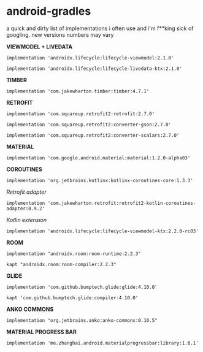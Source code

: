 # android-gradles
a quick and dirty list of implementations i often use and i'm f**king sick of googling. new versions numbers may vary

  
  
   
**VIEWMODEL + LIVEDATA**

`implementation 'androidx.lifecycle:lifecycle-viewmodel:2.1.0'`

`implementation 'androidx.lifecycle:lifecycle-livedata-ktx:2.1.0'`


**TIMBER**

	implementation 'com.jakewharton.timber:timber:4.7.1'
    

**RETROFIT**

`implementation 'com.squareup.retrofit2:retrofit:2.7.0'`

`implementation 'com.squareup.retrofit2:converter-gson:2.7.0'`

`implementation 'com.squareup.retrofit2:converter-scalars:2.7.0'`

    
**MATERIAL**

`implementation 'com.google.android.material:material:1.2.0-alpha03'
`

**COROUTINES**

`implementation 'org.jetbrains.kotlinx:kotlinx-coroutines-core:1.3.3'`

*Retrofit adapter*
	
`implementation 'com.jakewharton.retrofit:retrofit2-kotlin-coroutines-adapter:0.9.2'`


*Kotlin extension*
	
`implementation 'androidx.lifecycle:lifecycle-viewmodel-ktx:2.2.0-rc03'`


**ROOM**

`implementation "androidx.room:room-runtime:2.2.3"`

`kapt "androidx.room:room-compiler:2.2.3"`

**GLIDE**

`implementation 'com.github.bumptech.glide:glide:4.10.0'`

`kapt 'com.github.bumptech.glide:compiler:4.10.0'`

**ANKO COMMONS**

`implementation "org.jetbrains.anko:anko-commons:0.10.5"`

**MATERIAL PROGRESS BAR**

`implementation 'me.zhanghai.android.materialprogressbar:library:1.6.1'`